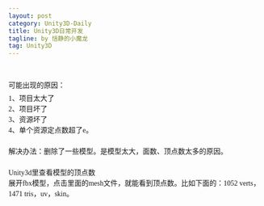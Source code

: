 ```yaml
---
layout: post
category: Unity3D-Daily
title: Unity3D日常开发
tagline: by 恬静的小魔龙
tag: Unity3D
---
```



<p style="margin-top:5px; margin-bottom:5px; font-family:微软雅黑; font-size:14px; line-height:21px; widows:1">
<span style="font-family:'font-size:16px;'; background-color:inherit"><img src="https://img-blog.csdn.net/20170925233610351?watermark/2/text/aHR0cDovL2Jsb2cuY3Nkbi5uZXQvcTc2NDQyNDU2Nw==/font/5a6L5L2T/fontsize/400/fill/I0JBQkFCMA==/dissolve/70/gravity/Center" alt=""><br>
</span></p>
<p style="margin-top:5px; margin-bottom:5px; font-family:微软雅黑; font-size:14px; line-height:21px; widows:1">
<span style="font-family:'font-size:16px;'; background-color:inherit"><br>
</span></p>
<p style="margin-top:5px; margin-bottom:5px; font-family:微软雅黑; font-size:14px; line-height:21px; widows:1">
<span style="font-family:'font-size:16px;'; background-color:inherit">可能出现的原因：</span></p>
<div style="font-family:微软雅黑; font-size:14px; line-height:21px; widows:1"><span style="font-family:'font-size:16px;'; background-color:inherit">1、项目太大了</span><br style="background-color:inherit">
<span style="font-family:'font-size:16px;'; background-color:inherit">2、项目坏了</span><br style="background-color:inherit">
<span style="font-family:'font-size:16px;'; background-color:inherit">3、资源坏了</span><br style="background-color:inherit">
<span style="font-family:'font-size:16px;'; background-color:inherit">4、单个资源定点数超了e。</span></div>
<div style="font-family:微软雅黑; font-size:14px; line-height:21px; widows:1"><span style="font-family:'font-size:16px;'; background-color:inherit">&nbsp;</span></div>
<div style="font-family:微软雅黑; font-size:14px; line-height:21px; widows:1"><span style="background-color:inherit"><span style="font-family:'font-size:16px;'; background-color:inherit">解决办法：删除了一些模型。是模型太大，面数、顶点数太多的原因。</span></span></div>
<div style="font-family:微软雅黑; font-size:14px; line-height:21px; widows:1">&nbsp;</div>
<div style="font-family:微软雅黑; font-size:14px; line-height:21px; widows:1"><span style="font-family:'font-size:medium;'; background-color:inherit"><span style="line-height:1.5; background-color:inherit"><span style="background-color:inherit">Unity3d里查看模型的顶点数</span></span></span></div>
<div style="font-family:微软雅黑; font-size:14px; line-height:21px; widows:1"><span style="font-family:'font-size:medium;'; background-color:inherit"><span style="line-height:1.5; background-color:inherit"><span style="background-color:inherit">展开fbx模型，点击里面的mesh文件，就能看到顶点数。比如下面的：1052
 verts，1471 tris，uv，skin。</span></span></span></div>
<div style="font-family:微软雅黑; font-size:14px; line-height:21px; widows:1"><span style="font-family:'font-size:medium;'; background-color:inherit"><span style="line-height:1.5; background-color:inherit"><span style="background-color:inherit"><img src="https://img-blog.csdn.net/20170925233624383?watermark/2/text/aHR0cDovL2Jsb2cuY3Nkbi5uZXQvcTc2NDQyNDU2Nw==/font/5a6L5L2T/fontsize/400/fill/I0JBQkFCMA==/dissolve/70/gravity/Center" alt=""><br>
</span></span></span></div>
<div style="font-family:微软雅黑; font-size:14px; line-height:21px; widows:1"><span style="font-family:'font-size:medium;'; background-color:inherit"><span style="line-height:1.5; background-color:inherit"><span style="background-color:inherit"><img src="file:///C:/Users/Administrator/AppData/Local/YNote/data/qq765464B75A4CF4308749BC1DF7EEB220/ab0664d84ea6445da7c85a3b82c9d3be/00576378476.jpeg" alt="" style="display:inline-block; margin-top:8px; max-width:800px; height:auto!important; background-color:inherit"></span></span></span></div>
